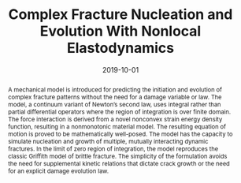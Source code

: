 ---
title: "Complex Fracture Nucleation and Evolution With Nonlocal Elastodynamics"

authors:
- "Robert Lipton"
- "Richard B Lehoucq"
- admin
author_notes:
- "Corresponding author"
date: "2019-10-01"
doi: "10.1007/s42102-019-00010-0"

# Schedule page publish date (NOT publication's date).
publishDate: "2025-01-01"

# Publication type.
publication_types: ["article-journal"]

# Publication name and optional abbreviated publication name.
publication: "*Journal of Peridynamics and Nonlocal Modeling*"
publication_short: "JPer"

abstract: "A mechanical model is introduced for predicting the initiation and evolution of complex fracture patterns without the need for a damage variable or law. The model, a continuum variant of Newton’s second law, uses integral rather than partial differential operators where the region of integration is over finite domain. The force interaction is derived from a novel nonconvex strain energy density function, resulting in a nonmonotonic material model. The resulting equation of motion is proved to be mathematically well-posed. The model has the capacity to simulate nucleation and growth of multiple, mutually interacting dynamic fractures. In the limit of zero region of integration, the model reproduces the classic Griffith model of brittle fracture. The simplicity of the formulation avoids the need for supplemental kinetic relations that dictate crack growth or the need for an explicit damage evolution law."

# Summary. An optional shortened abstract.
summary: ''

tags:
- Mathematical Modeling
- Mechanics
- Peridynamics
- Fracture Mechanics
- Fracture Simulation
featured: true

# links:
url_pdf: ''
url_code: ''
url_source: 'https://doi.org/10.1007/s42102-019-00010-0'
---
